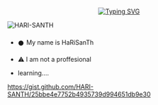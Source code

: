 # <!-- Typing SVG -->
<p align="center">
    <a href="https://git.io/J0hKr">
        <img
        src="https://readme-typing-svg.herokuapp.com?size=30&width=800&lines=Welcome+To+My+Profile."
            alt="Typing SVG"
        />
    </a>

</p>


![HARI-SANTH](https://github.com/HARI-SANTH.png?size=200)

- 𒊹︎︎︎ My name is HaRiSanTh

- ⚠︎ I am not a proffesional

- learning....










https://gist.github.com/HARI-SANTH/25bbe4e7752b4935739d994651db9e30
